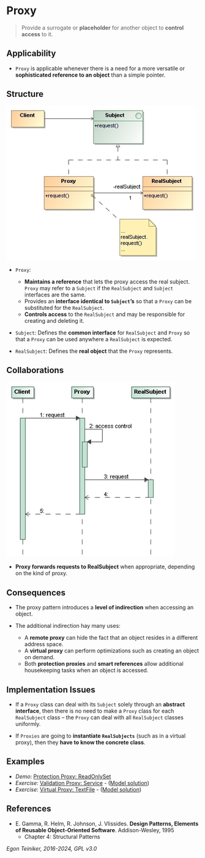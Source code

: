 # Proxy

> Provide a surrogate or **placeholder** for another object 
> to **control access** to it.


## Applicability

* `Proxy` is applicable whenever there is a need for a more versatile or 
    **sophisticated reference to an object** than a simple pointer.
 

## Structure

![Class Diagram](figures/ClassDiagram-Proxy.jpg)

* `Proxy`: 
    * **Maintains a reference** that lets the proxy access the real subject. 
    `Proxy` may refer to a `Subject` if the `RealSubject` and `Subject` 
    interfaces are the same.
    * Provides an **interface identical to `Subject`’s** so that a `Proxy`
    can be substituted for the `RealSubject`.
    * **Controls access** to the `RealSubject` and may be responsible for 
    creating and deleting it.

* `Subject`: Defines the **common interface** for `RealSubject` and `Proxy` 
    so that a `Proxy` can be used anywhere a `RealSubject` is expected.

* `RealSubject`: Defines the **real object** that the `Proxy` represents.


## Collaborations

![Sequence Diagram](figures/SequenceDiagram-Proxy.jpg)

* **Proxy forwards requests to RealSubject** when appropriate, depending 
    on the kind of proxy.
 

## Consequences

* The proxy pattern introduces a **level of indirection** when accessing 
    an object.

* The additional indirection hay many uses:
    * A **remote proxy** can hide the fact that an object resides in 
        a different address space.
    * A **virtual proxy** can perform optimizations such as creating 
        an object on demand.
    * Both **protection proxies** and **smart references** allow additional
        housekeeping tasks when an object is accessed.


## Implementation Issues

* If a `Proxy` class can deal with its `Subject` solely through an **abstract
    interface**, then there is no need to make a `Proxy` class for each 
    `RealSubject` class – the `Proxy` can deal with all `RealSubject` 
    classes uniformly.

* If `Proxies` are going to **instantiate `RealSubjects`** (such as in a virtual 
    proxy), then they **have to know the concrete class**.
 
## Examples

* _Demo_: [Protection Proxy: ReadOnlySet](Proxy-Protection-ReadOnlySet)
* _Exercise_: [Validation Proxy: Service](Proxy-Validation-Service-Exercise) - ([Model solution](Proxy-Validation-Service))
* _Exercise_: [Virtual Proxy: TextFile](Proxy-Virtual-TextFile-Exercise) - ([Model solution](Proxy-Virtual-TextFile))


## References 

* E. Gamma, R. Helm, R. Johnson, J. Vlissides. **Design Patterns, Elements of Reusable Object-Oriented Software**. Addison-Wesley, 1995
    * Chapter 4: Structural Patterns

*Egon Teiniker, 2016-2024, GPL v3.0*

